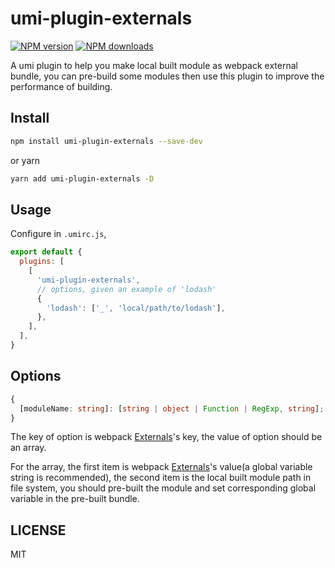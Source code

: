 # umi-plugin-externals

[![NPM version](https://img.shields.io/npm/v/umi-plugin-externals.svg?style=flat)](https://npmjs.org/package/umi-plugin-externals)
[![NPM downloads](http://img.shields.io/npm/dm/umi-plugin-externals.svg?style=flat)](https://npmjs.org/package/umi-plugin-externals)


A umi plugin to help you make local built module as webpack external bundle, you can pre-build some modules then use this plugin to improve the performance of building.

## Install

```bash
npm install umi-plugin-externals --save-dev
```

or yarn

```bash
yarn add umi-plugin-externals -D
```

## Usage

Configure in `.umirc.js`,

```js
export default {
  plugins: [
    [
      'umi-plugin-externals',
      // options, given an example of 'lodash'
      {
        'lodash': ['_', 'local/path/to/lodash'],
      },
    ],
  ],
}
```

## Options

```typescript
{ 
  [moduleName: string]: [string | object | Function | RegExp, string]; 
}
```

The key of option is webpack [Externals](https://webpack.js.org/configuration/externals/)'s key, the value of option should be an array.

For the array, the first item is webpack [Externals](https://webpack.js.org/configuration/externals/)'s value(a global variable string is recommended), the second item is the local built module path in file system, you should pre-built the module and set corresponding global variable in the pre-built bundle. 

## LICENSE

MIT
